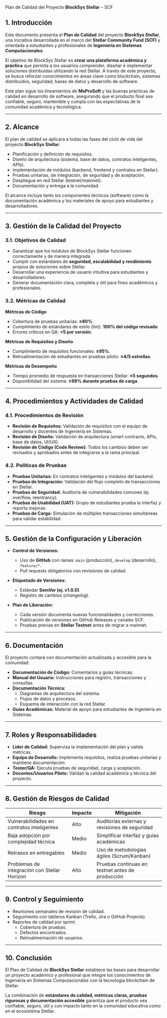
 Plan de Calidad del Proyecto **BlockSys Stellar** – SCF

## 1. Introducción
Este documento presenta el **Plan de Calidad** del proyecto **BlockSys Stellar**, una iniciativa desarrollada en el marco del **Stellar Community Fund (SCF)** y orientada a estudiantes y profesionales de **Ingeniería en Sistemas Computacionales**.

El objetivo de BlockSys Stellar es **crear una plataforma académica y práctica** que permita a los usuarios comprender, diseñar e implementar soluciones distribuidas utilizando la red Stellar. A través de este proyecto, se busca reforzar conocimientos en áreas clave como blockchain, sistemas distribuidos, seguridad, bases de datos y desarrollo de software.

Este plan sigue los lineamientos de **MoProSoft** y las buenas prácticas de calidad en desarrollo de software, asegurando que el producto final sea confiable, seguro, mantenible y cumpla con las expectativas de la comunidad académica y tecnológica.

---

## 2. Alcance
El plan de calidad se aplicará a todas las fases del ciclo de vida del proyecto **BlockSys Stellar**:
- Planificación y definición de requisitos.  
- Diseño de arquitectura (sistema, base de datos, contratos inteligentes, APIs).  
- Implementación de módulos (backend, frontend y contratos en Stellar).  
- Pruebas unitarias, de integración, de seguridad y de aceptación.  
- Despliegue en red Stellar (testnet/mainnet).  
- Documentación y entrega a la comunidad.  

El alcance incluye tanto los componentes técnicos (software) como la documentación académica y los materiales de apoyo para estudiantes y desarrolladores.

---

## 3. Gestión de la Calidad del Proyecto

### 3.1. Objetivos de Calidad
- Garantizar que los módulos de BlockSys Stellar funcionen correctamente y de manera integrada.  
- Cumplir con estándares de **seguridad, escalabilidad y rendimiento** propios de soluciones sobre Stellar.  
- Desarrollar una experiencia de usuario intuitiva para estudiantes y desarrolladores.  
- Generar documentación clara, completa y útil para fines académicos y profesionales.  

### 3.2. Métricas de Calidad

**Métricas de Código**
- Cobertura de pruebas unitarias: **≥80%**.  
- Cumplimiento de estándares de estilo (lint): **100% del código revisado**.  
- Errores críticos en QA: **<5 por versión**.  

**Métricas de Requisitos y Diseño**
- Cumplimiento de requisitos funcionales: **≥95%**.  
- Retroalimentación de estudiantes en pruebas piloto: **≥4/5 estrellas**.  

**Métricas de Desempeño**
- Tiempo promedio de respuesta en transacciones Stellar: **≤5 segundos**.  
- Disponibilidad del sistema: **≥99% durante pruebas de carga**.  

---

## 4. Procedimientos y Actividades de Calidad

### 4.1. Procedimientos de Revisión
- **Revisión de Requisitos:** Validación de requisitos con el equipo de desarrollo y docentes de Ingeniería en Sistemas.  
- **Revisión de Diseño:** Validación de arquitectura (smart contracts, APIs, base de datos, UI/UX).  
- **Revisión de Código (Code Review):** Todos los cambios deben ser revisados y aprobados antes de integrarse a la rama principal.  

### 4.2. Políticas de Pruebas
- **Pruebas Unitarias:** En contratos inteligentes y módulos del backend.  
- **Pruebas de Integración:** Validación del flujo completo de transacciones en Stellar.  
- **Pruebas de Seguridad:** Auditoría de vulnerabilidades comunes (ej. overflow, reentrancy).  
- **Pruebas de Usabilidad (UAT):** Grupo de estudiantes prueba la interfaz y reporta mejoras.  
- **Pruebas de Carga:** Simulación de múltiples transacciones simultáneas para validar estabilidad.  

---

## 5. Gestión de la Configuración y Liberación

- **Control de Versiones:**  
  - Uso de **GitHub** con ramas: `main` (producción), `develop` (desarrollo), `feature/*`.  
  - Pull requests obligatorios con revisiones de calidad.  

- **Etiquetado de Versiones:**  
  - Estándar **SemVer (ej. v1.0.0)**.  
  - Registro de cambios (*changelog*).  

- **Plan de Liberación:**  
  - Cada versión documenta nuevas funcionalidades y correcciones.  
  - Publicación de versiones en GitHub Releases y canales SCF.  
  - Pruebas previas en **Stellar Testnet** antes de migrar a mainnet.  

---

## 6. Documentación

El proyecto contará con documentación actualizada y accesible para la comunidad:  
- **Documentación de Código:** Comentarios y guías técnicas.  
- **Manual del Usuario:** Instrucciones para registro, transacciones y consultas.  
- **Documentación Técnica:**  
  - Diagramas de arquitectura del sistema.  
  - Flujos de datos y procesos.  
  - Esquema de interacción con la red Stellar.  
- **Guías Académicas:** Material de apoyo para estudiantes de Ingeniería en Sistemas.  

---

## 7. Roles y Responsabilidades

- **Líder de Calidad:** Supervisa la implementación del plan y valida métricas.  
- **Equipo de Desarrollo:** Implementa requisitos, realiza pruebas unitarias y mantiene documentación.  
- **Tester/QA:** Ejecuta pruebas de seguridad, carga y aceptación.  
- **Docentes/Usuarios Piloto:** Validan la calidad académica y técnica del proyecto.  

---

## 8. Gestión de Riesgos de Calidad

| Riesgo | Impacto | Mitigación |  
|--------|---------|------------|  
| Vulnerabilidades en contratos inteligentes | Alto | Auditorías externas y revisiones de seguridad |  
| Baja adopción por complejidad técnica | Medio | Simplificar interfaz y guías académicas |  
| Retrasos en entregables | Medio | Uso de metodologías ágiles (Scrum/Kanban) |  
| Problemas de integración con Stellar Horizon | Alto | Pruebas continuas en testnet antes de producción |  

---

## 9. Control y Seguimiento
- Reuniones semanales de revisión de calidad.  
- Seguimiento con tableros Kanban (Trello, Jira o GitHub Projects).  
- Reportes de calidad por sprint:  
  - Cobertura de pruebas.  
  - Defectos encontrados.  
  - Retroalimentación de usuarios.  

---

## 10. Conclusión
El Plan de Calidad de **BlockSys Stellar** establece las bases para desarrollar un proyecto académico y profesional que integre los conocimientos de Ingeniería en Sistemas Computacionales con la tecnología blockchain de Stellar.  

La combinación de **estándares de calidad, métricas claras, pruebas rigurosas y documentación accesible** garantiza que el producto sea confiable, seguro, útil y con impacto tanto en la comunidad educativa como en el ecosistema Stellar.

